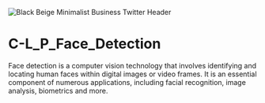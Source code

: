 ![Black Beige Minimalist Business Twitter Header](https://github.com/C-Logesh-Perumal-29/C-L_P_Face_Detection/assets/125385633/beb2df3d-cb3a-472a-a894-ed86432ae4e9)

# C-L_P_Face_Detection
Face detection is a computer vision technology that involves identifying and locating human faces within digital images or video frames. It is an essential component of numerous applications, including facial recognition, image analysis, biometrics and more.
